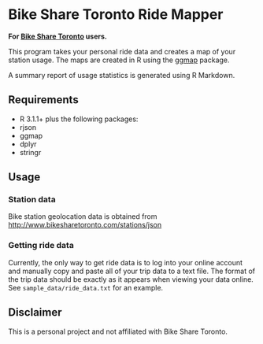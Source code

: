 # Bike Share Toronto Ride Mapper

**For [Bike Share Toronto](https://www.bikesharetoronto.com/) users.**

This program takes your personal ride data and creates a map of your station usage.
The maps are created in R using the
[ggmap](http://cran.r-project.org/web/packages/ggmap/index.html) package.

A summary report of usage statistics is generated using R Markdown. 

## Requirements
 * R 3.1.1+ plus the following packages:
  * rjson
  * ggmap
  * dplyr
  * stringr

## Usage

### Station data

Bike station geolocation data is obtained from http://www.bikesharetoronto.com/stations/json

### Getting ride data

Currently, the only way to get ride data is to log into your online account and
manually copy and paste all of your trip data to a text file. The format of the
trip data should be exactly as it appears when viewing your data online. See
`sample_data/ride_data.txt` for an example.

## Disclaimer
This is a personal project and not affiliated with Bike Share Toronto.
